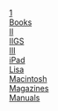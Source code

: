 [1](1/index.html)<br>
[Books](Books/index.html)<br>
[II](II/index.html)<br>
[IIGS](IIGS/index.html)<br>
[III](III/index.html)<br>
[iPad](iPad/index.html)<br>
[Lisa](Lisa/index.html)<br>
[Macintosh](Macintosh/index.html)<br>
[Magazines](Magazines/index.html)<br>
[Manuals](Manuals/index.html)<br>

